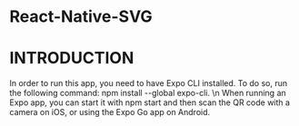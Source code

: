 # React-Native-SVG
# INTRODUCTION
In order to run this app, you need to have Expo CLI installed. To do so, run the following command: npm install --global expo-cli. \n
When running an Expo app, you can start it with npm start and then scan the QR code with a camera on iOS, or using the Expo Go app on Android.
